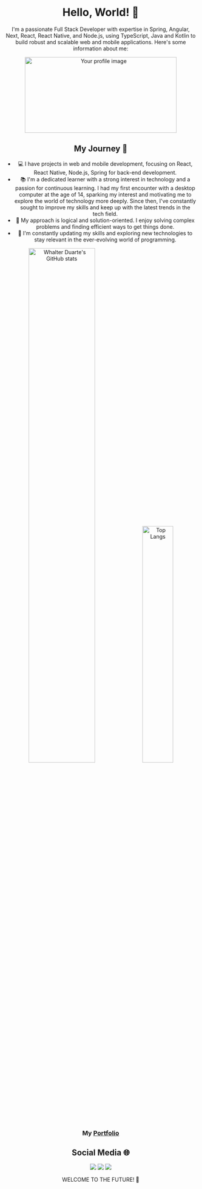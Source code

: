 <div align="center">
  <h1>Hello, World! 👋</h1>
  <p>I'm a passionate Full Stack Developer with expertise in  Spring, Angular, Next, React, React Native, and Node.js, using TypeScript, Java and Kotlin to build robust and scalable web and mobile applications. Here's some information about me:</p>
</div>

<div align="center">
  <img src="https://miro.medium.com/v2/resize:fit:1400/0*4HNmbdP1wyHCp-HV.png" alt="Your profile image" width="400" height="200">
</div>

<div align="center">
  <h2>My Journey 🚀</h2>
  <ul>
    <li>💻 I have projects in web and mobile development, focusing on React, React Native, Node.js, Spring for back-end development.</li>
    <li>📚 I'm a dedicated learner with a strong interest in technology and a passion for continuous learning. I had my first encounter with a desktop computer at the age of 14, sparking my interest and motivating me to explore the world of technology more deeply. Since then, I've constantly sought to improve my skills and keep up with the latest trends in the tech field.</li>
    <li>🧠 My approach is logical and solution-oriented. I enjoy solving complex problems and finding efficient ways to get things done.</li>
    <li>🌱 I'm constantly updating my skills and exploring new technologies to stay relevant in the ever-evolving world of programming.</li>
  </ul>
</div>

<div align="center">
  <img src="https://github-readme-stats.vercel.app/api?username=whalterduarte&show_icons=true&theme=radical" alt="Whalter Duarte's GitHub stats" width="59%" />
  <a href="https://github.com/anuraghazra/github-readme-stats">
    <img src="https://github-readme-stats.vercel.app/api/top-langs/?username=whalterduarte&layout=donut&bg_color=30,e96443,904e95&title_color=fff&text_color=fff" alt="Top Langs" width="40%" />
  </a>
</div>

<div align="center">
  <h3>My <a href="https://www.whalter.com.br/">Portfolio</a></h3>
  <h2>Social Media 🌐</h2>
 
 <div> 
  <a href="https://www.instagram.com/whalterdart/" target="_blank"><img src="https://img.shields.io/badge/-Instagram-%23E4405F?style=for-the-badge&logo=instagram&logoColor=white" target="_blank"></a>
  <a href="mailto:whalterdev@gmail.com"><img src="https://img.shields.io/badge/-Gmail-%23333?style=for-the-badge&logo=gmail&logoColor=white" target="_blank"></a>
  <a href="https://www.linkedin.com/in/whalter-duarte-a00b14174/" target="_blank"><img src="https://img.shields.io/badge/-LinkedIn-%230077B5?style=for-the-badge&logo=linkedin&logoColor=white" target="_blank"></a> 
</div>
</div>

<div align="center">
  <p>WELCOME TO THE FUTURE! 🚀</p>
</div>
